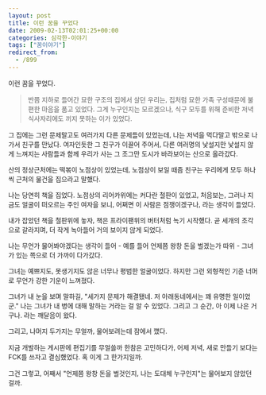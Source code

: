 ```yaml
---
layout: post
title: 이런 꿈을 꾸었다
date: 2009-02-13T02:01:25+00:00
categories: 심각한-이야기
tags: ["꿈이야기"]
redirect_from:
  - /899
---
```


<font size="2">이런 꿈을 꾸었다.

</font>

> <font size="2">반쯤 지하로 들어간 묘한 구조의 집에서 살던 우리는, 집처럼 묘한 가족 구성때문에 불편한 마음을 품고 있었다. 그게 누구인지는 모르겠으나, 식구 모두를 위해 준비한 저녁 식사자리에도 끼지 못하는 이가 있었다.

그 집에는 그런 문제말고도 여러가지 다른 문제들이 있었는데, 나는 저녁을 먹다말고 밖으로 나가서 친구를 만났다. 여자인듯한 그 친구가 이끌어 주어서, 다른 여러명의 낯설지만 낯설지 않게 느껴지는 사람들과 함께 우리가 사는 그 조그만 도시가 바라보이는 산으로 올라갔다.

산의 정상근처에는 떡볶이 노점상이 있었는데, 노점상이 보일 때즘 친구는 우리에게 모두 하나씩 근처의 물건을 집으라고 말했다.

나는 당연히 책을 집었다. 노점상의 리어카위에는 커다란 철판이 있었고, 처음보는, 그러나 지금도 얼굴이 떠오르는 주인 여자을 보니, 어쩌면 이 사람은 점쟁이겠구나, 라는 생각이 들었다.

내가 잡았던 책을 철판위에 놓자, 책은 프라이팬위의 버터처럼 녹기 시작했다. 곧 세개의 조각으로 갈라지며, 더 작게 녹아들어 거의 보이지 않게 되었다.

나는 무언가 물어봐야겠다는 생각이 들어 - 예를 들어 언제쯤 왕창 돈을 벌겠는가 따위 - 그녀가 있는 쪽으로 더 가까이 다가갔다.

그녀는 예쁘지도, 못생기지도 않은 너무나 평범한 얼굴이었다. 하지만 그런 외형적인 기준 너머로 무언가 강한 기운이 느껴졌다.

그녀가 내 눈을 보며 말하길, "세가지 문제가 해결됐네. 저 아래동네에서는 꽤 유명한 일이었군." 나는 그녀가 내 병에 대해 말하는 거라는 걸 알 수 있었다. 그리고 그 순간, 아 이제 나은 거구나. 라는 깨달음이 왔다.

그리고, 나머지 두가지는 무얼까, 물어보려는데 잠에서 깼다.

</font>

<font size="2">지금 개발하는 게시판에 편집기를 무얼쓸까 한참은 고민하다가, 어제 저녁, 새로 만들기 보다는 FCK를 쓰자고 결심했었다. 혹 이게 그 한가지일까.

그건 그렇고, 어째서 "언제쯤 왕창 돈을 벌것인지, 나는 도대체 누구인지"는 물어보지 않았던 걸까.

</font>
<div id=comments>
</div>
